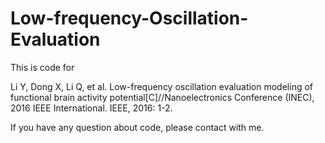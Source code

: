 # Low-frequency-Oscillation-Evaluation
This is code for 

Li Y, Dong X, Li Q, et al. Low-frequency oscillation evaluation modeling of functional brain activity potential[C]//Nanoelectronics Conference (INEC), 2016 IEEE International. IEEE, 2016: 1-2.

If you have any question about code, please contact with me.
